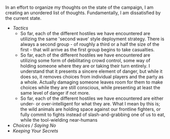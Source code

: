In an effort to organize my thoughts on the state of the campaign, I am creating an unordered list of thoughts. Fundamentally, I am dissatisfied by the current state.

- *Tactics*
	- So far, each of the different hostiles we have encountered are utilizing the same 'second wave' style deployment strategy. There is always a second group - of roughly a third or a half the size of the first - that will arrive as the first group begins to take casualties.
	- So far, each of the different hostiles we have encountered are utilizing some form of debilitating crowd control, some way of holding someone where they are or taking their turn entirely. I understand that it presents a sincere element of danger, but while it does so, it removes choices from individual players and the party as a whole. Actually damaging someone leaves room for them to make choices while they are still conscious, while presenting at least the same level of danger if not more. 
	- So far, each of the different hostiles we have encountered are either under- or over-intelligent for what they are. What I mean by this is; the wild animals are holding space against our frontline fighters, or fully commit to fights instead of slash-and-grabbing one of us to eat, while the tool-wielding near-humans
- *Choices / Saying No*
- *Keeping Your Secrets*
